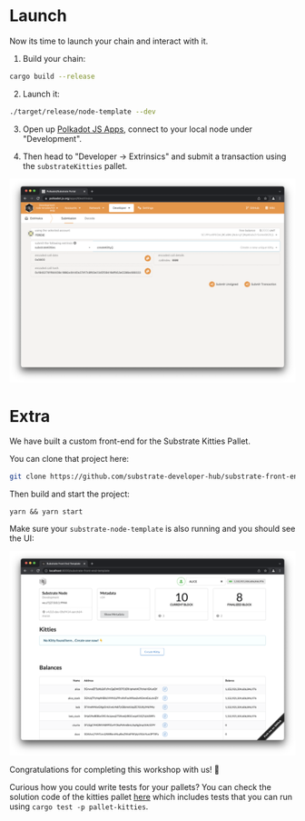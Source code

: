# Launch

Now its time to launch your chain and interact with it.

1. Build your chain:

```bash
cargo build --release
```

2. Launch it:

```bash
./target/release/node-template --dev
```

3. Open up [Polkadot JS Apps](https://polkadot.js.org/apps/?rpc=ws%3A%2F%2F127.0.0.1%3A9944#/explorer), connect to your local node under "Development".

4. Then head to "Developer -> Extrinsics" and submit a transaction using the `substrateKitties` pallet.

![Polkadot JS Apps](../assets/polkadot-apps.png)

<!-- slide:break -->

# Extra

We have built a custom front-end for the Substrate Kitties Pallet.

You can clone that project here:

```bash
git clone https://github.com/substrate-developer-hub/substrate-front-end-template/ --branch tutorials/solutions/kitties
```

Then build and start the project:

```
yarn && yarn start
```

Make sure your `substrate-node-template` is also running and you should see the UI:

![Empty Front End](../assets/front-end-empty.png)

Congratulations for completing this workshop with us! 🥳

Curious how you could write tests for your pallets? You can check the solution code of the kitties pallet [here](https://github.com/substrate-developer-hub/substrate-node-template/tree/tutorials/solutions/kitties/pallets/kitties) which includes tests that you can run using `cargo test -p pallet-kitties`.